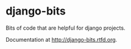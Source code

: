 django-bits
===========

Bits of code that are helpful for django projects.

Documentation at http://django-bits.rtfd.org.
